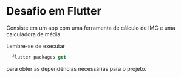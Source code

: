 # Desafio em Flutter

Consiste em um app com uma ferramenta de cálculo de IMC e uma calculadora de média.

Lembre-se de executar 

```Dart
  flutter packages get
```


para obter as dependências necessárias para o projeto. 


